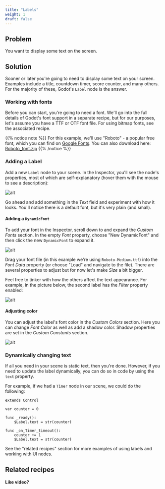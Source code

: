 ```yaml
---
title: "Labels"
weight: 1
draft: false
---
```


## Problem

You want to display some text on the screen.

## Solution

Sooner or later you're going to need to display some text on your screen. Examples include a title, countdown timer, score counter, and many others. For the majority of these, Godot's `Label` node is the answer.

### Working with fonts

Before you can start, you're going to need a font. We'll go into the full details of Godot's font support in a separate recipe, but for our purposes, let's assume you have a TTF or OTF font file. For using bitmap fonts, see the associated recipe.

{{% notice note %}}
For this example, we'll use "Roboto" - a popular free font, which you can find on [Google Fonts](https://fonts.google.com/specimen/Roboto). You can also download here: [Roboto_font.zip](/godot_recipes/files/Roboto_font.zip)
{{% /notice %}}

### Adding a Label

Add a new `Label` node to your scene. In the Inspector, you'll see the node's properties, most of which are self-explanatory (hover them with the mouse to see a description):

![alt](/godot_recipes/img/ui_label_properties.png)

Go ahead and add something in the *Text* field and experiment with how it looks. You'll notice there is a default font, but it's very plain (and small).

#### Adding a `DynamicFont`

To add your font in the Inspector, scroll down to and expand the *Custom Fonts* section. In the empty *Font* property, choose "New DynamicFont" and then click the new `DynamicFont` to expand it.

![alt](/godot_recipes/img/ui_label_font_properties.png)

Drag your font file (in this example we're using `Roboto-Medium.ttf`) into the *Font Data* property (or choose "Load" and navigate to the file). There are several properties to adjust but for now let's make *Size* a bit bigger.

Feel free to tinker with how the others affect the text appearance. For example, in the picture below, the second label has the *Filter* property enabled:

![alt](/godot_recipes/img/ui_label_font_filter.png)

#### Adjusting color

You can adjust the label's font color in the *Custom Colors* section. Here you can change *Font Color* as well as add a shadow color. Shadow properties are set in the *Custom Constants* section.

![alt](/godot_recipes/img/ui_label_font_colors.png)

### Dynamically changing text

If all you need in your scene is static text, then you're done. However, if you need to update the label dynamically, you can do so in code by using the `text` property.

For example, if we had a `Timer` node in our scene, we could do the following:

```gdscript
extends Control

var counter = 0

func _ready():
    $Label.text = str(counter)

func _on_Timer_timeout():
    counter += 1
    $Label.text = str(counter)
```

See the "related recipes" section for more examples of using labels and working with UI nodes.

<!-- {{% notice note %}}
Download the project file here: [screen_shake.zip](/godot_recipes/files/screen_shake.zip)
{{% /notice %}} -->

## Related recipes

<!-- - [Noise](/godot_recipes/math/noise/) -->


#### Like video?

<!-- {{< youtube C-Sn55e5wnk >}} -->
